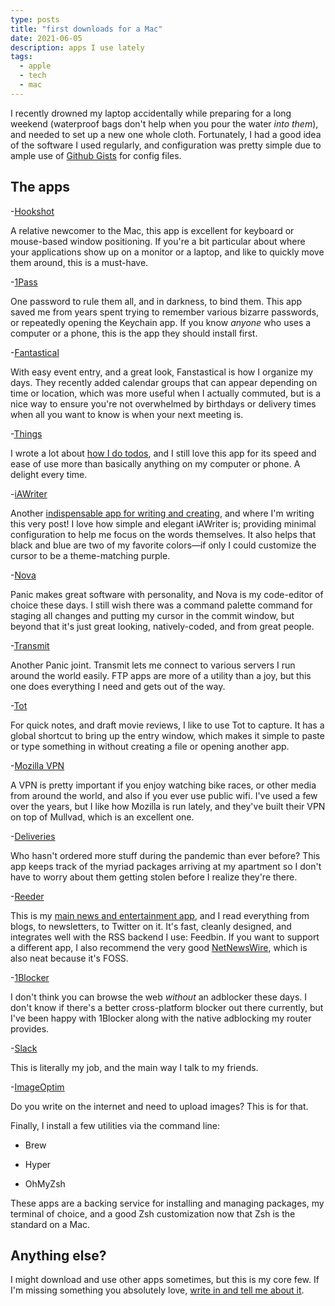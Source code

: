 ```yaml
---
type: posts
title: "first downloads for a Mac"
date: 2021-06-05
description: apps I use lately
tags:
  - apple
  - tech
  - mac
---
```


I recently drowned my laptop accidentally while preparing for a long weekend (waterproof bags don't help when you pour the water _into them_), and needed to set up a new one whole cloth. Fortunately, I had a good idea of the software I used regularly, and configuration was pretty simple due to ample use of [Github Gists](https://gist.github.com) for config files.

## The apps

-[Hookshot](https://hookshot.app)

A relative newcomer to the Mac, this app is excellent for keyboard or mouse-based window positioning. If you're a bit particular about where your applications show up on a monitor or a laptop, and like to quickly move them around, this is a must-have.

-[1Pass](https://apps.apple.com/us/app/1password-7-password-manager/id1333542190?mt=12)

One password to rule them all, and in darkness, to bind them. This app saved me from years spent trying to remember various bizarre passwords, or repeatedly opening the Keychain app. If you know _anyone_ who uses a computer or a phone, this is the app they should install first.

-[Fantastical](https://apps.apple.com/us/app/fantastical-calendar-tasks/id975937182?mt=12)

With easy event entry, and a great look, Fanstastical is how I organize my days. They recently added calendar groups that can appear depending on time or location, which was more useful when I actually commuted, but is a nice way to ensure you're not overwhelmed by birthdays or delivery times when all you want to know is when your next meeting is.

-[Things](https://apps.apple.com/us/app/things-3/id904280696?mt=12)

I wrote a lot about [how I do todos](https://www.brookshelley.com/posts/2019-05-02-on-notes-and-todos/), and I still love this app for its speed and ease of use more than basically anything on my computer or phone. A delight every time.

-[iAWriter](https://apps.apple.com/us/app/ia-writer/id775737590?mt=12)

Another [indispensable app for writing and creating](https://www.brookshelley.com/posts/2020-09-04-hugo-and-i-a-writer/), and where I'm writing this very post! I love how simple and elegant iAWriter is; providing minimal configuration to help me focus on the words themselves. It also helps that black and blue are two of my favorite colors—if only I could customize the cursor to be a theme-matching purple.

-[Nova](https://www.nova.app)

Panic makes great software with personality, and Nova is my code-editor of choice these days. I still wish there was a command palette command for staging all changes and putting my cursor in the commit window, but beyond that it's just great looking, natively-coded, and from great people.

-[Transmit](https://apps.apple.com/us/app/transmit-5/id1436522307?mt=12)

Another Panic joint. Transmit lets me connect to various servers I run around the world easily. FTP apps are more of a utility than a joy, but this one does everything I need and gets out of the way.

-[Tot](https://apps.apple.com/us/app/tot/id1491071483?mt=12)

For quick notes, and draft movie reviews, I like to use Tot to capture. It has a global shortcut to bring up the entry window, which makes it simple to paste or type something in without creating a file or opening another app.

-[Mozilla VPN](https://www.mozilla.org/en-US/products/vpn/)

A VPN is pretty important if you enjoy watching bike races, or other media from around the world, and also if you ever use public wifi. I've used a few over the years, but I like how Mozilla is run lately, and they've built their VPN on top of Mullvad, which is an excellent one.

-[Deliveries](https://apps.apple.com/us/app/deliveries-a-package-tracker/id290986013)

Who hasn't ordered more stuff during the pandemic than ever before? This app keeps track of the myriad packages arriving at my apartment so I don't have to worry about them getting stolen before I realize they're there.

-[Reeder](https://apps.apple.com/us/app/reeder-5/id1529448980?mt=12)

This is my [main news and entertainment app](https://www.brookshelley.com/posts/2019-02-10-slower-reading/), and I read everything from blogs, to newsletters, to Twitter on it. It's fast, cleanly designed, and integrates well with the RSS backend I use: Feedbin. If you want to support a different app, I also recommend the very good [NetNewsWire](https://netnewswire.com), which is also neat because it's FOSS.

-[1Blocker](https://apps.apple.com/us/app/1blocker-ad-blocker-privacy/id1365531024)

I don't think you can browse the web _without_ an adblocker these days. I don't know if there's a better cross-platform blocker out there currently, but I've been happy with 1Blocker along with the native adblocking my router provides.

-[Slack](https://apps.apple.com/us/app/slack-for-desktop/id803453959?mt=12)

This is literally my job, and the main way I talk to my friends.

-[ImageOptim](https://imageoptim.com)

Do you write on the internet and need to upload images? This is for that.

Finally, I install a few utilities via the command line:

- Brew
		
- Hyper
		
- OhMyZsh
		
These apps are a backing service for installing and managing packages, my terminal of choice, and a good Zsh customization now that Zsh is the standard on a Mac.

## Anything else?

I might download and use other apps sometimes, but this is my core few. If I'm missing something you absolutely love, [write in and tell me about it](mailto:hello@brookshelley.com). 